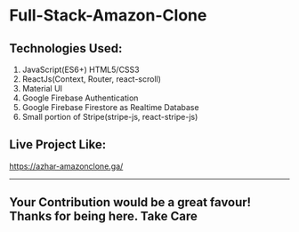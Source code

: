 # Full-Stack-Amazon-Clone

## Technologies Used:
1) JavaScript(ES6+) HTML5/CSS3
2) ReactJs(Context, Router, react-scroll)
3) Material UI
4) Google Firebase Authentication
5) Google Firebase Firestore as Realtime Database
6) Small portion of Stripe(stripe-js, react-stripe-js)


## Live Project Like:
https://azhar-amazonclone.ga/

---
## Your Contribution would be a great favour! Thanks for being here. Take Care
